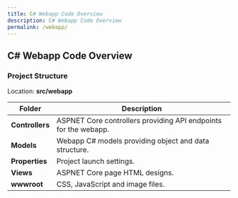 ```yaml
---
title: C# Webapp Code Overview
description: C# Webapp Code Overview
permalink: /webapp/
---
```


## C# Webapp Code Overview

### Project Structure

Location: **src/webapp**

|Folder|Description|
|-----|-----|
|**Controllers**|ASPNET Core controllers providing API endpoints for the webapp.|
|**Models**|Webapp C# models providing object and data structure.|
|**Properties**|Project launch settings.|
|**Views**|ASPNET Core page HTML designs.|
|**wwwroot**|CSS, JavaScript and image files.|